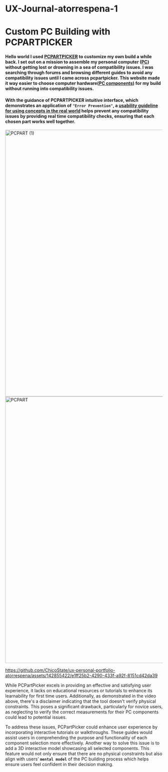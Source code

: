 # UX-Journal-atorrespena-1
# Custom PC Building with PCPARTPICKER
#### Hello world I used [PCPARTPICKER](https://pcpartpicker.com/) to customize my own build a while back. I set out on a mission to assemble my personal computer ([PC](https://en.wikipedia.org/wiki/Personal_computer)) without getting lost or drowning in a sea of compatibility issues. I was searching through forums and browsing different guides to avoid any compatibility issues until I came across pcpartpicker. This website made it way easier to choose computer hardware([PC components](https://en.wikipedia.org/wiki/Computer_hardware)) for my build without running into compatibility issues. 

#### With the guidance of PCPARTPICKER intuitive interface, which demonstrates an application of **`"Error Prevention"`**, a [usability guideline for using concepts in the real world](https://www.nngroup.com/articles/ten-usability-heuristics/) helps prevent any compatibility issues by providing real time compatibility checks, ensuring that each chosen part works well together. 

<img src="https://github.com/ChicoState/ux-personal-portfolio-atorrespena/assets/142855422/d7ad5387-45d9-4d84-9556-e3d9a41cfb82" alt="PCPART (1)" width="850">
<img src="https://github.com/ChicoState/ux-personal-portfolio-atorrespena/assets/142855422/0b043876-b650-4fa8-9d61-925dd27c4f5e" alt="PCPART" width="850">

https://github.com/ChicoState/ux-personal-portfolio-atorrespena/assets/142855422/e1ff25b2-4290-433f-a92f-8151cd42da39

While PCPartPicker excels in providing an effective and satisfying user experience, it lacks on educational resources or tutorials to enhance its learnability for first time users. Additionally, as demonstrated in the video above, there's a disclaimer indicating that the tool doesn't verify physical constraints. This poses a significant drawback, particularly for novice users, as neglecting to verify the correct measurements for their PC components could lead to potential issues.

To address these issues, PCPartPicker could enhance user experience by incorporating interactive tutorials or walkthroughs. These guides would assist users in comprehending the purpose and functionality of each component selection more effectively. Another way to solve this issue is to add a 3D interactive model showcasing all selected components. This feature would not only ensure that there are no physical constraints but also align with users’ **`mental model`** of the PC building process which helps ensure users feel confident in their decision making.

